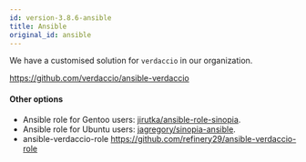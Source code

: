 ```yaml
---
id: version-3.8.6-ansible
title: Ansible
original_id: ansible
---
```

We have a customised solution for `verdaccio` in our organization.

<https://github.com/verdaccio/ansible-verdaccio>

#### Other options

* Ansible role for Gentoo users: [jirutka/ansible-role-sinopia](https://github.com/jirutka/ansible-role-sinopia).
* Ansible role for Ubuntu users: [jagregory/sinopia-ansible](https://github.com/jagregory/sinopia-ansible).
* ansible-verdaccio-role <https://github.com/refinery29/ansible-verdaccio-role>